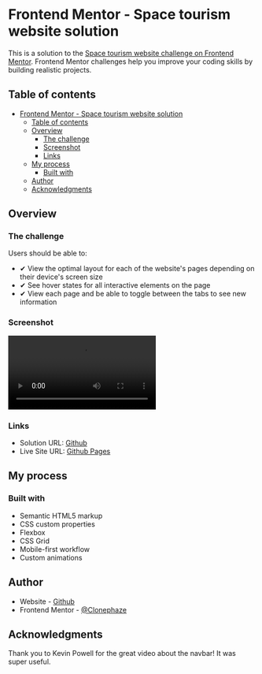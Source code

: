 # Frontend Mentor - Space tourism website solution

This is a solution to the [Space tourism website challenge on Frontend Mentor](https://www.frontendmentor.io/challenges/space-tourism-multipage-website-gRWj1URZ3). Frontend Mentor challenges help you improve your coding skills by building realistic projects. 

## Table of contents

- [Frontend Mentor - Space tourism website solution](#frontend-mentor---space-tourism-website-solution)
  - [Table of contents](#table-of-contents)
  - [Overview](#overview)
    - [The challenge](#the-challenge)
    - [Screenshot](#screenshot)
    - [Links](#links)
  - [My process](#my-process)
    - [Built with](#built-with)
  - [Author](#author)
  - [Acknowledgments](#acknowledgments)

## Overview

### The challenge

Users should be able to:

- ✔ View the optimal layout for each of the website's pages depending on their device's screen size
- ✔ See hover states for all interactive elements on the page
- ✔ View each page and be able to toggle between the tabs to see new information

### Screenshot

![](/SpaceChallengeComplete.webm)

### Links

- Solution URL: [Github](https://github.com/Clonephaze/space-tourism-website-main)
- Live Site URL: [Github Pages](https://clonephaze.github.io/space-tourism-website-main/)

## My process

### Built with

- Semantic HTML5 markup
- CSS custom properties
- Flexbox
- CSS Grid
- Mobile-first workflow
- Custom animations

## Author

- Website - [Github](https://github.com/Clonephaze)
- Frontend Mentor - [@Clonephaze](https://www.frontendmentor.io/profile/Clonephaze)

## Acknowledgments

Thank you to Kevin Powell for the great video about the navbar! It was super useful.
